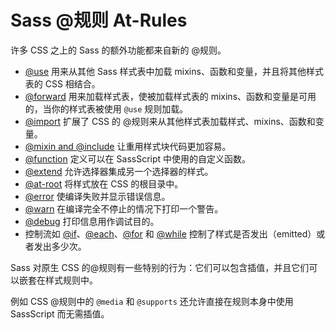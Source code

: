 # Sass @规则 At-Rules

许多 CSS 之上的 Sass 的额外功能都来自新的 @规则。

- [@use](./use.md) 用来从其他 Sass 样式表中加载 mixins、函数和变量，并且将其他样式表的 CSS 相结合。
- [@forward](./forward.md) 用来加载样式表，使被加载样式表的 mixins、函数和变量是可用的，当你的样式表被使用 `@use` 规则加载。
- [@import](./import.md) 扩展了 CSS 的 @规则来从其他样式表加载样式、mixins、函数和变量。
- [@mixin and @include](./mixin.md) 让重用样式块代码更加容易。
- [@function](./function.md) 定义可以在 SassScript 中使用的自定义函数。
- [@extend](./extend.md) 允许选择器集成另一个选择器的样式。
- [@at-root](./at-root.md) 将样式放在 CSS 的根目录中。
- [@error](./error.md) 使编译失败并显示错误信息。
- [@warn](./warn.md) 在编译完全不停止的情况下打印一个警告。
- [@debug](./debug.md) 打印信息用作调试目的。
- 控制流如 [@if](./control/if.md)、[@each](./control/each.md)、[@for](./control/for.md) 和 [@while](./control//while.md) 控制了样式是否发出（emitted）或者发出多少次。

Sass 对原生 CSS 的@规则有一些特别的行为：它们可以包含插值，并且它们可以嵌套在样式规则中。

例如 CSS @规则中的 `@media` 和 `@supports` 还允许直接在规则本身中使用 SassScript 而无需插值。
